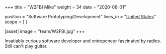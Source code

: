 +++
title = "W2FBI Mike"
weight = 34
date = "2020-08-01"

position = "Software Prototyping/Development"
lives_in = "[United States](https://www.google.com/maps/place/United+States/)"
scope = [
]

[asset]
  image = "team/W2FBI.jpg"
+++

Insatiably curious software developer and entrepeneur fascinated by radios. Still can't play guitar.
